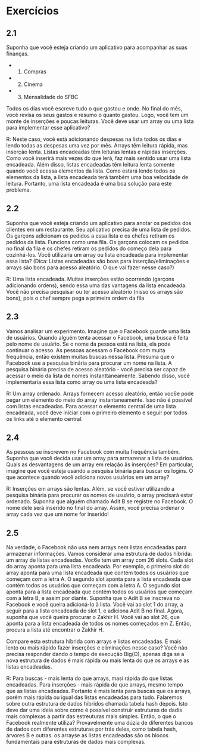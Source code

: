 # Exercícios 

## 2.1
Suponha que você esteja criando um aplicativo para acompanhar as suas finanças.

- 1. Compras
- 2. Cinema
- 3. Mensalidade do SFBC

Todos os dias você escreve tudo o que gastou e onde. No final do mês, você revisa os seus gastos e resumo o quanto gastou.
Logo, você tem um monte de inserções e poucas leituras. Você deve usar um array ou uma lista para implementar esse aplicativo?

R: Neste caso, você está adicionando despesas na lista todos os dias e lendo todas as despesas uma vez por mês.
Arrays têm leitura rápida, mas inserção lenta. Listas encadeadas têm leituras lentas e rápidas inserções.
Como você inserirá mais vezes do que lerá, faz mais sentido usar uma lista encadeada. Além disso, listas encadeadas
têm leitura lenta  somente quando você acessa elementos da lista. Como estará lendo todos os elementos da lista, a lista encadeada terá
também uma boa velocidade de leitura. Portanto, uma lista encadeada é uma boa solução para este problema.


## 2.2
Suponha que você esteja criando um aplicativo para anotar os pedidos dos clientes em um restaurante.
Seu aplicativo precisa de uma lista de pedidos. Os garçons adicionam os pedidos a essa lista e os chefes
retiram os pedidos da lista.  Funciona como uma fila. Os garçons colocam os pedidos no final da fila e os chefes retiram os 
pedidos do começo dela para cozinhá-los.
Você utilizaria um array ou lista encadeada para implementar essa lista? (Dica: Listas encadeadas são boas para inserção/eliminações e arrays
são bons para acesso aleatório. O que vai fazer nesse caso?)

R: Uma lista encadeada. Muitas inserções estão ocorrendo (garçons adicionando ordens), sendo essa uma das vantagens
da lista encadeada. Você não precisa pesquisar ou ter acesso aleatório (nisso os arrays são bons), pois
o chef sempre pega a primeira ordem da fila

## 2.3
Vamos analisar um experimento. Imagine que o Facebook guarde uma lista de usuários. Quando alguém tenta acessar o Facebook, uma busca é feita pelo nome de usuário.
Se o nome da pessoa está na lista, ela pode continuar o acesso. As pessoas acessam o Facebook com muita frequência, então existem muitas buscas nessa lista.
Presuma que o Facebook use a pesquisa binária para procurar um nome na lista. A pesquisa binária precisa de acesso aleatório - você
precisa ser capaz de acessar o meio da lista de nomes instanttaneamente. Sabendo disso, você implementaria essa lista como array ou uma lista encadeada?

R: Um array ordenado. Arrays fornecem acesso aleatório, então voc6e pode pegar um elemento do meio do array instantaneamente. Isso não é possível
com listas encadeadas. Para acessar o elemento central de uma lista encadeada, você deve iniciar com o primeiro elemento e seguir por todos os links até o elemento central.

## 2.4
As pessoas se inscrevem no Facebook com muita frequência também. Suponha que você decida usar um array para armazenar a lista de usuários.
Quais as desvantagens de um array em relação ãs inserções? Em particular, imagine que você esteja usando a pesquisa binária para buscar os logins. O que acontece quando você adiciona novos usuários em um array?

R: Inserções em arrays são lentas. Além, se você estiver utilizando a pesquisa binária para procurar os nomes de
usuário, o array precisará estar ordenado. Suponha que alguém chamado Adit B se registre no Facebook. O nome dele será inserido no final do array. Assim, você  precisa ordenar o array
cada vez que um nome for inserido!


## 2.5
Na verdade, o Facebook não usa nem arrays nem listas encadeadas para armazenar informações. Vamos considerar uma estrutura de dados híbrida: um 
array de listas encadeadas. Voc6e tem um array com 26 slots. Cada slot do array aponta para uma lista encadeada. Por exemplo, o primeiro slot do array aponta para uma lista encadeada que contém todos os usuários que 
começam com a letra A. O segundo slot aponta para a lista encadeada que contém todos os usuários que começam com a letra A. 
O segundo slot aponta para a lista encadeada que contém todos os usuários que começam com a letra B, e assim por diante.
Suponha que o Adit B se inscreva no Facebook e você queira adicioná-lo ã lista. Você vai ao slot 1 do array, a seguir para a lista encadeada do slot 1, e adiciona Adit B no final. 
Agora, suponha que você queira procurar
o Zakhir H. Você vai ao slot 26, que aponta para a lista encadeada de todos os nomes começados em Z. Então, procura a lista até encontrar o Zakhir H.

Compare esta estrutura híbrida com arrays e listas encadeadas.
É mais lento ou mais rápido fazer inserções e eliminações nesse caso? Você nào precisa responder dando o tempo de execução Big(O),
apenas diga se a nova estrutura de dados é mais rápida ou mais lenta do que os arrays e as listas encadeadas.

R: Para buscas - mais lenta do que arrays, masi rápida do que listas encadeadas. Para inserções  - mais rápida do que arrays, mesmo tempo que as listas encadeadas. 
Portanto é mais lenta para buscas que os arrays, porém mais rápida ou igual das listas encadeadas para tudo. Falaremos sobre outra estrutura de dados híbridos chamada tabela hash depois.
Isto deve dar uma ideia sobre como é possível construir estruturas de dadis mais complexas a partir das estreuturas mais simples.
Então, o que o Facebook realmente utiliza? Provavelmente uma dúzia de diferentes bancos de dados com diferentes estruturas por trás deles,
como tabela hash, árvores B e outras. os arrayse as listas encadeadas são os blocos fundamentais para estruturas de dados mais complexas.





